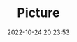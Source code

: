 ---
weight: 1
images:
- /images/edited/152.jpeg
title: Picture
date: 2022-10-24 20:23:53
tags: [luminarneo,work,ilce7m3,person]
---